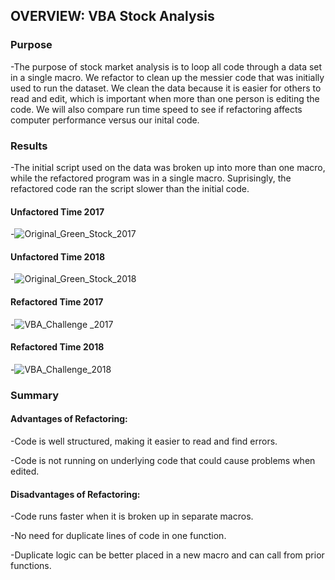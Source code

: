 ## OVERVIEW: VBA Stock Analysis
### Purpose
-The purpose of stock market analysis is to loop all code through a data set in a single macro. We refactor to clean up the messier code that was initially used to run 
the dataset. We clean the data because it is easier for others to read and edit, which is important when more than one person is editing the code.
We will also compare run time speed to see if refactoring affects computer performance versus our inital code.

### Results
-The initial script used on the data was broken up into more than one macro, while the refactored program was in a single macro.  Suprisingly, the refactored code ran the script slower than the initial code.


#### Unfactored Time 2017

-![Original_Green_Stock_2017](https://user-images.githubusercontent.com/75653235/104243960-105e3800-5427-11eb-8bf1-53fff437a5f8.PNG)

#### Unfactored Time 2018

-![Original_Green_Stock_2018](https://user-images.githubusercontent.com/75653235/104244000-2966e900-5427-11eb-970a-e9bc89c74550.PNG)

#### Refactored Time 2017

-![VBA_Challenge _2017](https://user-images.githubusercontent.com/75653235/104243324-038d1480-5426-11eb-94eb-503fc856c37d.PNG)
 
#### Refactored Time 2018 

-![VBA_Challenge_2018](https://user-images.githubusercontent.com/75653235/104243580-62eb2480-5426-11eb-9936-04b1441346a2.PNG)

### Summary

#### Advantages of Refactoring:

-Code is well structured, making it easier to read and find errors.

-Code is not running on underlying code that could cause problems when edited.

#### Disadvantages of Refactoring:

-Code runs faster when it is broken up in separate macros.

-No need for duplicate lines of code in one function. 

-Duplicate logic can be better placed in a new macro and can call from prior functions.
